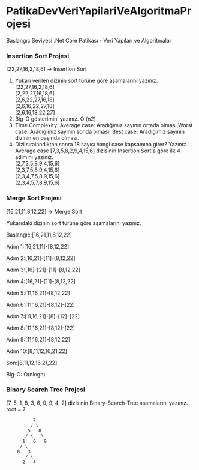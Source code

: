 # PatikaDevVeriYapilariVeAlgoritmaProjesi
Başlangıç Seviyesi .Net Core Patikası - Veri Yapıları ve Algoritmalar

<H3>Insertion Sort Projesi</H3>


[22,27,16,2,18,6] -> Insertion Sort
1.	Yukarı verilen dizinin sort türüne göre aşamalarını yazınız.	<br>
[22,27,16,2,18,6] <br>
[2,22,27,16,18,6] <br>
[2,6,22,27,16,18] <br>
[2,6,16,22,27,18] <br>
[2,6,16,18,22,27] <br>
2.	Big-O gösterimini yazınız.
O (n2)
3.	Time Complexity: Average case: Aradığımız sayının ortada olması,Worst case: Aradığımız sayının sonda olması, Best case: Aradığımız sayının dizinin en başında olması.
4.	Dizi sıralandıktan sonra 18 sayısı hangi case kapsamına girer? Yazınız.
Average case
[7,3,5,8,2,9,4,15,6] dizisinin Insertion Sort'a göre ilk 4 adımını yazınız. <br>
[2,7,3,5,8,9,4,15,6] <br>
[2,3,7,5,8,9,4,15,6] <br>
[2,3,4,7,5,8,9,15,6] <br>
[2,3,4,5,7,8,9,15,6] <br>

<H3>Merge Sort Projesi</H3>
[16,21,11,8,12,22] -> Merge Sort

Yukarıdaki dizinin sort türüne göre aşamalarını yazınız.

Başlangıç:[16,21,11,8,12,22]

Adım 1:[16,21,11]-[8,12,22]

Adım 2:[16,21]-[11]-[8,12,22]

Adım 3:[16]-[21]-[11]-[8,12,22]

Adım 4:[16,21]-[11]-[8,12,22]

Adım 5:[11,16,21]-[8,12,22]

Adım 6:[11,16,21]-[8,12]-[22]

Adım 7:[11,16,21]-[8]-[12]-[22]

Adım 8:[11,16,21]-[8,12]-[22]

Adım 9:[11,16,21]-[8,12,22]

Adım 10:[8,11,12,16,21,22]

Son:[8,11,12,16,21,22]

Big-O: O(nlogn)


<H3>Binary Search Tree Projesi</H3>

[7, 5, 1, 8, 3, 6, 0, 9, 4, 2] dizisinin Binary-Search-Tree aşamalarını yazınız.
root = 7

              7
             / \
            5   8
           / \   \  
          1   6   9
         / \   
        0   3 
           / \
          2   4      
